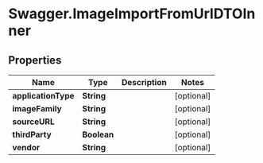# Swagger.ImageImportFromUrlDTOInner

## Properties
Name | Type | Description | Notes
------------ | ------------- | ------------- | -------------
**applicationType** | **String** |  | [optional] 
**imageFamily** | **String** |  | [optional] 
**sourceURL** | **String** |  | [optional] 
**thirdParty** | **Boolean** |  | [optional] 
**vendor** | **String** |  | [optional] 



